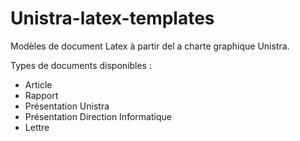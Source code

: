 Unistra-latex-templates
=======================

Modèles de document Latex à partir del a charte graphique Unistra.

Types de documents disponibles :

* Article
* Rapport
* Présentation Unistra
* Présentation Direction Informatique
* Lettre
